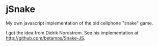 # jSnake
My own javascript implementation of the old cellphone "snake" game.  

I got the idea from Didrik Nordstrom.  See his implementation at http://github.com/betamos/Snake-JS.  
